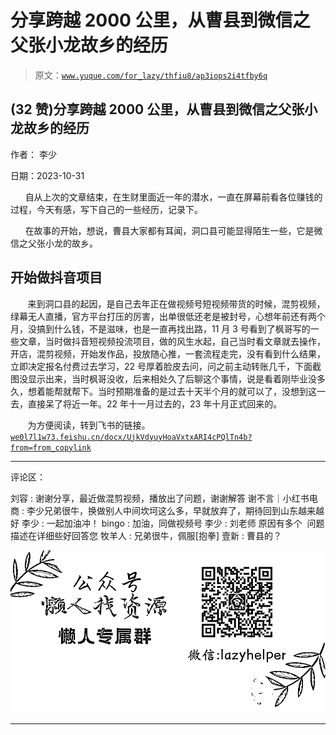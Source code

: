 # 分享跨越 2000 公里，从曹县到微信之父张小龙故乡的经历

> 原文：[`www.yuque.com/for_lazy/thfiu8/ap3iops2i4tfby6q`](https://www.yuque.com/for_lazy/thfiu8/ap3iops2i4tfby6q)

## (32 赞)分享跨越 2000 公里，从曹县到微信之父张小龙故乡的经历

作者： 李少

日期：2023-10-31

      自从上次的文章结束，在生财里面近一年的潜水，一直在屏幕前看各位赚钱的过程，今天有感，写下自己的一些经历，记录下。

      在故事的开始，想说，曹县大家都有耳闻，洞口县可能显得陌生一些，它是微信之父张小龙的故乡。

## 开始做抖音项目

       来到洞口县的起因，是自己去年正在做视频号短视频带货的时候，混剪视频，绿幕无人直播，官方平台打压的厉害，出单很低还老是被封号，心想年前还有两个月，没搞到什么钱，不是滋味，也是一直再找出路，11 月 3 号看到了枫哥写的一些文章，当时做抖音短视频投流项目，做的风生水起，自己当时看文章就去操作，开店，混剪视频，开始发作品，投放随心推，一套流程走完，没有看到什么结果，立即决定报名付费过去学习，22 号厚着脸皮去问，问之前主动转账几千，下面截图没显示出来，当时枫哥没收，后来相处久了后聊这个事情，说是看着刚毕业没多久，想着能帮就帮下。当时预期准备的是过去十天半个月的就可以了，没想到这一去，直接呆了将近一年。22 年十一月过去的，23 年十月正式回来的。

       为方便阅读，转到飞书的链接。[`we0l7l1w73.feishu.cn/docx/UjkVdyuyHoaVxtxARI4cPQlTn4b?from=from_copylink`](https://we0l7l1w73.feishu.cn/docx/UjkVdyuyHoaVxtxARI4cPQlTn4b?from=from_copylink)

* * *

评论区：

刘容 : 谢谢分享，最近做混剪视频，播放出了问题，谢谢解答
谢不言｜小红书电商 : 李少兄弟很牛，换做别人中间坎坷这么多，早就放弃了，期待回到山东越来越好
李少 : 一起加油冲！
bingo : 加油，同做视频号
李少 : 刘老师 原因有多个  问题描述在详细些好回答您
牧羊人 : 兄弟很牛，佩服[抱拳]
壹新 : 曹县的？

![](img/1c37d505930596d12a88ab23e11aa07a.png)

* * *